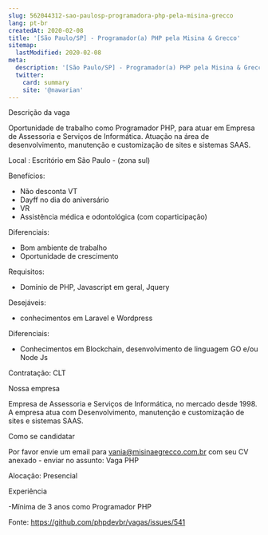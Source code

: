 ```yaml
---
slug: 562044312-sao-paulosp-programadora-php-pela-misina-grecco
lang: pt-br
createdAt: 2020-02-08
title: '[São Paulo/SP] - Programador(a) PHP pela Misina & Grecco'
sitemap:
  lastModified: 2020-02-08
meta:
  description: '[São Paulo/SP] - Programador(a) PHP pela Misina & Grecco'
  twitter:
    card: summary
    site: '@nawarian'
---
```


Descrição da vaga

Oportunidade de trabalho como Programador PHP, para atuar em Empresa de Assessoria e Serviços de Informática. Atuação na área de desenvolvimento, manutenção e customização de sites e sistemas SAAS.

Local : Escritório em São Paulo - (zona sul)

Benefícios:

- Não desconta  VT
- Dayff no dia do aniversário
- VR
- Assistência médica e odontológica (com coparticipação)

Diferenciais:

- Bom ambiente de trabalho
- Oportunidade de crescimento

Requisitos:

- Domínio de PHP, Javascript em geral, Jquery 

Desejáveis:

- conhecimentos em Laravel e Wordpress


Diferenciais:

- Conhecimentos em Blockchain, desenvolvimento de linguagem GO e/ou Node Js

Contratação: CLT


Nossa empresa

Empresa de Assessoria e Serviços de Informática, no mercado desde 1998.
A empresa atua com Desenvolvimento, manutenção e customização de sites e sistemas SAAS.


Como se candidatar

Por favor envie um email para vania@misinaegrecco.com.br com seu CV anexado - enviar no assunto: Vaga PHP

Alocação: Presencial

Experiência

-Mínima de 3 anos como Programador PHP 


Fonte: https://github.com/phpdevbr/vagas/issues/541